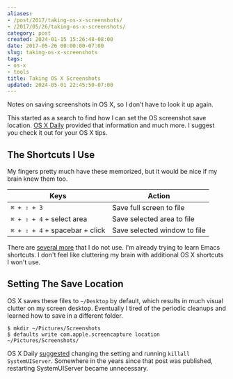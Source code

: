 ```yaml
---
aliases:
- /post/2017/taking-os-x-screenshots/
- /2017/05/26/taking-os-x-screenshots/
category: post
created: 2024-01-15 15:26:48-08:00
date: 2017-05-26 00:00:00-07:00
slug: taking-os-x-screenshots
tags:
- os-x
- tools
title: Taking OS X Screenshots
updated: 2024-05-01 22:45:50-07:00
---
```


Notes on saving screenshots in OS X, so I don’t have to look it up again.

<!--more-->

This started as a search to find how I can set the OS screenshot save location. [OS X Daily](http://osxdaily.com/) provided that information and much more. I suggest you check it out for your OS X tips.

## The Shortcuts I Use

My fingers pretty much have these memorized, but it would be nice if my brain knew them too.

|Keys|Action|
|----|------|
|`⌘ + ⇧ + 3`|Save full screen to file|
|`⌘ + ⇧ + 4` + select area|Save selected area to file|
|`⌘ + ⇧ + 4` + spacebar + click|Save selected window to file|

There are [several more](http://osxdaily.com/2010/06/09/screen-capture-in-mac-os-x/) that I do not use. I'm already trying to learn Emacs shortcuts. I don't feel like cluttering my brain with additional OS X shortcuts I won't use.

## Setting The Save Location

OS X saves these files to `~/Desktop` by default, which results in much visual clutter on my screen desktop. Eventually I tired of the periodic cleanups and learned how to save in a different folder.

````
$ mkdir ~/Pictures/Screenshots
$ defaults write com.apple.screencapture location ~/Pictures/Screenshots/
````

OS X Daily [suggested](http://osxdaily.com/2011/01/26/change-the-screenshot-save-file-location-in-mac-os-x/) changing the setting and running `killall SystemUIServer`. Somewhere in the years since that post was published, restarting SystemUIServer became unnecessary.